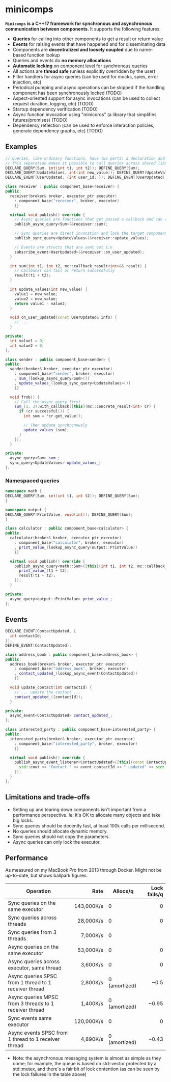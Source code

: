 # minicomps

**`Minicomps` is a C++17 framework for synchronous and asynchronous communication between components**. It supports the following features:

- **Queries** for calling into other components to get a result or return value
- **Events** for raising events that have happened and for disseminating data
- Components are **decentralized and loosely coupled** due to name-based function lookup
- Queries and events do **no memory allocations**
- **Automatic locking** on component level for synchronous queries
- All actions are **thread safe** (unless explicitly overridden by the user)
- Filter handlers for async queries (can be used for mocks, spies, error injection, etc)
- Periodical pumping and async operations can be skipped if the handling component has been synchronously locked (TODO)
- Aspect-oriented support for async invocations (can be used to collect request duration, logging, etc) (TODO)
- Startup dependency verification (TODO)
- Async function invocation using "minicoros" (a library that simplifies futures/promises) (TODO)
- Dependency reflection (can be used to enforce interaction policies, generate dependency graphs, etc) (TODO)

## Examples
```cpp
// Queries, like ordinary functions, have two parts: a declaration and a definition.
// This separation makes it possible to call queries across shared libraries.
DECLARE_QUERY(Sum, int(int t1, int t2)); DEFINE_QUERY(Sum);
DECLARE_QUERY(UpdateValues, int(int new_value)); DEFINE_QUERY(UpdateValues);
DECLARE_EVENT(UserUpdated, {int user_id; }); DEFINE_EVENT(UserUpdated);

class receiver : public component_base<receiver> {
public:
  receiver(broker& broker, executor_ptr executor)
    : component_base("receiver", broker, executor)
    {}

  virtual void publish() override {
    // Async queries are functions that get passed a callback and can return later
    publish_async_query<Sum>(&receiver::sum);

    // Sync queries are direct invocation and lock the target component
    publish_sync_query<UpdateValues>(&receiver::update_values);

    // Events are structs that are sent out 1:n
    subscribe_event<UserUpdated>(&receiver::on_user_updated);
  }

  int sum(int t1, int t2, mc::callback_result<int>&& result) {
    // Callbacks can fail or return successfully
    result(t1 + t2);
  }

  int update_values(int new_value) {
    value1 = new_value;
    value2 = new_value;
    return value1 - value2;
  }

  void on_user_updated(const UserUpdated& info) {
    // ...
  }

private:
  int value1 = 0;
  int value2 = 0;
};

class sender : public component_base<sender> {
public:
  sender(broker& broker, executor_ptr executor)
    : component_base("sender", broker, executor)
    , sum_(lookup_async_query<Sum>())
    , update_values_(lookup_sync_query<UpdateValues>())
    {}

  void frob() {
    // Call the async query first
    sum_(1, 3).with_callback([this](mc::concrete_result<int> cr) {
      if (cr.successful()) {
        int sum = *cr.get_value();

        // Then update synchronously
        update_values_(sum);
      }
    });
  }

private:
  async_query<Sum> sum_;
  sync_query<UpdateValues> update_values_;
};
```

### Namespaced queries
```cpp
namespace math {
DECLARE_QUERY(Sum, int(int t1, int t2)); DEFINE_QUERY(Sum);
}

namespace output {
DECLARE_QUERY(PrintValue, void(int)); DEFINE_QUERY(Sum);
}

class calculator : public component_base<calculator> {
public:
  calculator(broker& broker, executor_ptr executor)
    : component_base("calculator", broker, executor)
    , print_value_(lookup_async_query(output::PrintValue))
    {}

  virtual void publish() override {
    publish_async_query<math::Sum>([this](int t1, int t2, mc::callback_result<int>&& result) {
      print_value_(t1 + t2);
      result(t1 + t2);
    });
  }

private:
  async_query<output::PrintValue> print_value_;
};
```

## Events
```cpp
DECLARE_EVENT(ContactUpdated, {
  int contactId;
});
DEFINE_EVENT(ContactUpdated);

class address_book : public component_base<address_book> {
public:
  address_book(broker& broker, executor_ptr executor)
    : component_base("address_book", broker, executor)
    , contact_updated_(lookup_async_event(ContactUpdated))
    {}

  void update_contact(int contactId) {
    // ... update the contact ...
    contact_updated_({contactId});
  }

private:
  async_event<ContactUpdated> contact_updated_;
};

class interested_party : public component_base<interested_party> {
public:
  interested_party(broker& broker, executor_ptr executor)
    : component_base("interested_party", broker, executor)
    {}

  virtual void publish() override {
    publish_async_event_listener<ContactUpdated>([this](const ContactUpdated& event) {
      std::cout << "Contact " << event.contactId << " updated" << std::endl;
    });
  }
};

```

## Limitations and trade-offs
- Setting up and tearing down components isn't important from a performance perspective. Ie; it's OK to allocate many objects and take big locks.
- Sync queries should be decently fast, at least 100k calls per millisecond.
- No queries should allocate dynamic memory.
- Sync queries should not copy the parameters.
- Async queries can only lock the executor.

## Performance
As measured on my MacBook Pro from 2013 through Docker. Might not be up-to-date, but shows ballpark figures.

| Operation                                                 | Rate       | Allocs/q     | Lock fails/q        |
|-----------------------------------------------------------|-----------:|--------------|--------------------:|
| Sync queries on the same executor                         | 143,000K/s | 0            | 0                   |
| Sync queries across threads                               |  28,000K/s | 0            | 0                   |
| Sync queries from 3 threads                               |   7,000K/s | 0            |                     |
| Async queries on the same executor                        |  53,000K/s | 0            | 0                   |
| Async queries across executor, same thread                |   3,600K/s | 0            | 0                   |
| Async queries SPSC from 1 thread to 1 receiver thread     |   2,800K/s | 0 (amortized)| ~0.5                |
| Async queries MPSC from 3 threads to 1 receiver thread    |   1,400K/s | 0 (amortized)| ~0.95               |
| Sync events same executor                                 | 120,000K/s | 0            | 0                   |
| Async events SPSC from 1 thread to 1 receiver thread      |   4,890K/s | 0 (amortized)| ~0.43               |

- Note: the asynchronous messaging system is almost as simple as they come; for example, the queue is based on std::vector protected by a std::mutex, and there's a fair bit of lock contention (as can be seen by the lock failures in the table above)

